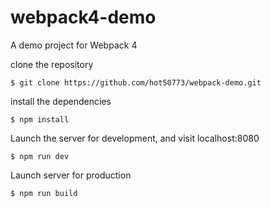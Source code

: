 # webpack4-demo
A demo project for Webpack 4

clone the repository

```
$ git clone https://github.com/hot50773/webpack-demo.git
```

install the dependencies
```
$ npm install
```

Launch the server for development, and visit localhost:8080
```
$ npm run dev
```

Launch server for production
```
$ npm run build
```
